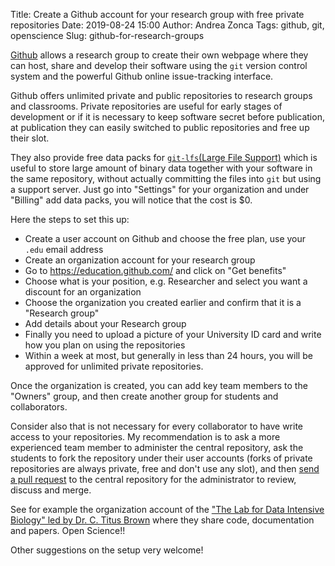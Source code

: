 Title: Create a Github account for your research group with free private repositories
Date: 2019-08-24 15:00
Author: Andrea Zonca
Tags: github, git, openscience
Slug: github-for-research-groups

[Github](https://github.com/) allows a research group to create their own webpage where they can host, share and develop their software using the `git` version control system and the powerful Github online issue-tracking interface.

Github offers unlimited private and public repositories to research groups and classrooms.
Private repositories are useful for early stages of development or if it is necessary to keep software secret before publication, at publication they can easily switched to public repositories and free up their slot.

They also provide free data packs for [`git-lfs`(Large File Support)](https://git-lfs.github.com/) which is useful to store large amount of binary data together with your software in the same repository, without actually committing the files into `git` but using a support server. Just go into "Settings" for your organization and under "Billing" add data packs, you will notice that the cost is $0.

Here the steps to set this up:

* Create a user account on Github and choose the free plan, use your `.edu` email address
* Create an organization account for your research group
* Go to <https://education.github.com/> and click on "Get benefits"
* Choose what is your position, e.g. Researcher and select you want a discount for an organization
* Choose the organization you created earlier and confirm that it is a "Research group"
* Add details about your Research group
* Finally you need to upload a picture of your University ID card and write how you plan on using the repositories
* Within a week at most, but generally in less than 24 hours, you will be approved for unlimited private repositories.

Once the organization is created, you can add key team members to the "Owners" group, and then create another group for students and collaborators.

Consider also that is not necessary for every collaborator to have write access to your repositories. My recommendation is to ask a more experienced team member to administer the central repository, ask the students to fork the repository under their user accounts (forks of private repositories are always private, free and don't use any slot), and then [send a pull request](https://help.github.com/articles/using-pull-requests) to the central repository for the administrator to review, discuss and merge.

See for example the organization account of the ["The Lab for Data Intensive Biology" led by Dr. C. Titus Brown](https://github.com/dib-lab) where they share code, documentation and papers. Open Science!!

Other suggestions on the setup very welcome!
